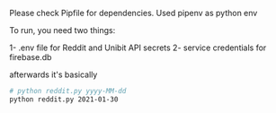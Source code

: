
Please check Pipfile for dependencies. Used pipenv as python env

To run, you need two things:

1- .env file for Reddit and Unibit API secrets
2- service credentials for firebase.db


afterwards it's basically

```bash
# python reddit.py yyyy-MM-dd
python reddit.py 2021-01-30
```
